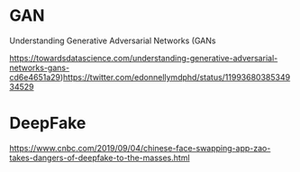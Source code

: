 # GAN
Understanding Generative Adversarial Networks (GANs

https://towardsdatascience.com/understanding-generative-adversarial-networks-gans-cd6e4651a29)https://twitter.com/edonnellymdphd/status/1199368038534934529


# DeepFake

https://www.cnbc.com/2019/09/04/chinese-face-swapping-app-zao-takes-dangers-of-deepfake-to-the-masses.html
